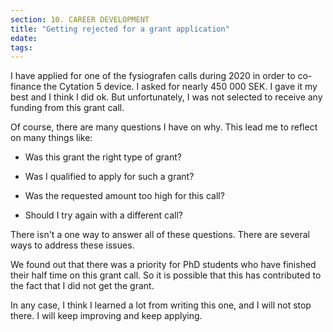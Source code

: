 ```yaml
---
section: 10. CAREER DEVELOPMENT
title: "Getting rejected for a grant application"
edate: 
tags:
---
```


I have applied for one of the fysiografen calls during 2020 in order to co-finance the Cytation 5 device. I asked for nearly 450 000 SEK. I gave it my best and I think I did ok. But unfortunately, I was not selected to receive any funding from this grant call. 

Of course, there are many questions I have on why. This lead me to reflect on many things like:

- Was this grant the right type of grant?

- Was I qualified to apply for such a grant?

- Was the requested amount too high for this call?

- Should I try again with a different call?

There isn't a one way to answer all of these questions. There are several ways to address these issues. 

We found out that there was a priority for PhD students who have finished their half time on this grant call. So it is possible that this has contributed to the fact that I did not get the grant. 

In any case, I think I learned a lot from writing this one, and I will not stop there. I will keep improving and keep applying.